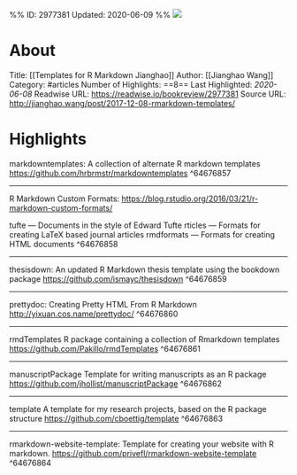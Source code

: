 %%
ID: 2977381
Updated: 2020-06-09
%%
![](https://readwise-assets.s3.amazonaws.com/static/images/article4.6bc1851654a0.png)

# About
Title: [[Templates for R Markdown  Jianghao]]
Author: [[Jianghao Wang]]
Category: #articles
Number of Highlights: ==8==
Last Highlighted: *2020-06-08*
Readwise URL: https://readwise.io/bookreview/2977381
Source URL: http://jianghao.wang/post/2017-12-08-rmarkdown-templates/


# Highlights 
markdowntemplates: A collection of alternate R markdown templates https://github.com/hrbrmstr/markdowntemplates  ^64676857

---

R Markdown Custom Formats: https://blog.rstudio.org/2016/03/21/r-markdown-custom-formats/

tufte — Documents in the style of Edward Tufte
rticles — Formats for creating LaTeX based journal articles
rmdformats — Formats for creating HTML documents  ^64676858

---

thesisdown: An updated R Markdown thesis template using the bookdown package https://github.com/ismayc/thesisdown  ^64676859

---

prettydoc: Creating Pretty HTML From R Markdown http://yixuan.cos.name/prettydoc/  ^64676860

---

rmdTemplates R package containing a collection of Rmarkdown templates https://github.com/Pakillo/rmdTemplates  ^64676861

---

manuscriptPackage Template for writing manuscripts as an R package https://github.com/jhollist/manuscriptPackage  ^64676862

---

template A template for my research projects, based on the R package structure https://github.com/cboettig/template  ^64676863

---

rmarkdown-website-template: Template for creating your website with R markdown. https://github.com/privefl/rmarkdown-website-template  ^64676864

